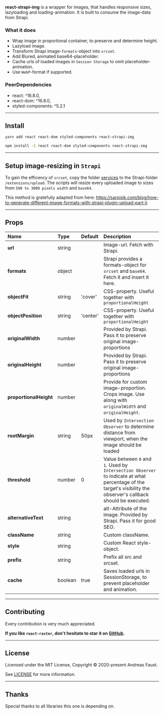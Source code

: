 **react-strapi-img** is a wrapper for images, that handles responsive sizes, lazyloading and loading-animation. It is built to consume the image-data from Strapi.

### What it does

- Wrap image in proportional container, to preserve and determine height.
- Lazyload image.
- Transform Strapi image-`formats`-object into `srcset`.
- Add Blured, animated base64-placeholder.
- Cache urls of loaded images in `Session Storage` to omit placeholder-animation.
- Use `WebP`-format if supported.

### PeerDependencies

- react: ^16.8.0,
- react-dom: ^16.8.0,
- styled-components: ^5.2.1

---

## Install

```zsh
yarn add react react-dom styled-components react-strapi-img
```

```zsh
npm install -S react react-dom styled-components react-strapi-img
```

---

## Setup image-resizing in `Strapi`

To gain the efficency of `srcset`, copy the folder [services](services) to the Strapi-folder `/extensions/upload`. The scripts will resize every uploaded image to sizes from `500 to 3000 pixels width` and `base64`.

This method is gratefully adapted from here:
https://sarpisik.com/blog/how-to-generate-different-image-formats-with-strapi-plugin-upload-part-ii

---

## Props

| **Name**               | **Type** | **Default** | **Description**                                                                                                                                                  |
| :--------------------- | :------- | :---------- | :--------------------------------------------------------------------------------------------------------------------------------------------------------------- |
| **url**                | string   |             | Image-url. Fetch with Strapi.                                                                                                                                    |
| **formats**            | object   |             | Strapi provides a formats-object for `srcset` and `base64`. Fetch it and insert it here.                                                                         |
| **objectFit**          | string   | 'cover'     | CSS-property. Useful together with `proportionalHeight`                                                                                                          |
| **objectPosition**     | string   | 'center'    | CSS-property. Useful together with `proportionalHeight`                                                                                                          |
| **originalWidth**      | number   |             | Provided by Strapi. Pass it to preserve original image-proportions                                                                                               |
| **originalHeight**     | number   |             | Provided by Strapi. Pass it to preserve original image-proportions                                                                                               |
| **proportionalHeight** | number   |             | Provide for custom image-proportion. Crops image. Use along with `originalWidth` and `originalHeight`.                                                           |
| **rootMargin**         | string   | 50px        | Used by `Intersection Observer` to determine distance from viewport, when the image should be loaded                                                             |
| **threshold**          | number   | 0           | Value between `0` and `1`. Used by `Intersection Observer` to indicate at what percentage of the target's visibility the observer's callback should be executed. |
| **alternativeText**    | string   |             | alt-Attribute of the image. Provided by Strapi. Pass it for good SEO.                                                                                            |
| **className**          | string   |             | Custom className.                                                                                                                                                |
| **style**              | string   |             | Custom React style-object.                                                                                                                                       |
| **prefix**             | string   |             | Prefix all src and srcset.                                                                                                                                       |
| **cache**              | boolean  | true        | Saves loaded urls in SessionStorage, to prevent placeholder and animation.                                                                                       |

---

## Contributing

Every contribution is very much appreciated.

**If you like `react-raster`, don't hesitate to star it on [GitHub](https://github.com/AndreasFaust/react-raster).**

---

## License

Licensed under the MIT License, Copyright © 2020-present Andreas Faust.

See [LICENSE](LICENSE) for more information.

---

## Thanks

Special thanks to all libraries this one is depending on.

